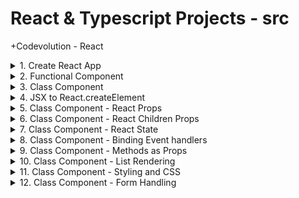 # React & Typescript Projects - src

+Codevolution - React

<details>
<summary>1. Create React App </summary>

# Create React App

[https://github.com/omeatai/src-react-typescript/commit/3a68f5377543c489222b42ffcf5e009e5e235b3b](https://github.com/omeatai/src-react-typescript/commit/3a68f5377543c489222b42ffcf5e009e5e235b3b)

```ts
npx create-react-app ce-react
```

# start app

```ts
cd ce-react
npm start
```

# #END</details>

<details>
<summary>2. Functional Component </summary>

# Functional Component

[https://github.com/omeatai/src-react-typescript/commit/ffc8b62fe84c791dc5323a3d45bfca30399239c0](https://github.com/omeatai/src-react-typescript/commit/ffc8b62fe84c791dc5323a3d45bfca30399239c0)

# #END</details>

<details>
<summary>3. Class Component </summary>

# Class Component

[https://github.com/omeatai/src-react-typescript/commit/f157db0a27109e046e4cf1acd1eb82758e35f92e](https://github.com/omeatai/src-react-typescript/commit/f157db0a27109e046e4cf1acd1eb82758e35f92e)

# #END</details>

<details>
<summary>4. JSX to React.createElement </summary>

# JSX to React.createElement

[https://github.com/omeatai/src-react-typescript/commit/52eb43c6c276e56cfa0acf58c2bff143d35b2472](https://github.com/omeatai/src-react-typescript/commit/52eb43c6c276e56cfa0acf58c2bff143d35b2472)

# #END</details>

<details>
<summary>5. Class Component - React Props </summary>

# Class Component - React Props

[https://github.com/omeatai/src-react-typescript/commit/12e134fb2643d5c61c8e7214ac8dd6ea52964dc7](https://github.com/omeatai/src-react-typescript/commit/12e134fb2643d5c61c8e7214ac8dd6ea52964dc7)

# #END</details>

<details>
<summary>6. Class Component - React Children Props </summary>

# Class Component - React Children Props

[https://github.com/omeatai/src-react-typescript/commit/67be7823765adb27b9537acac52d971787833cbb](https://github.com/omeatai/src-react-typescript/commit/67be7823765adb27b9537acac52d971787833cbb)

# #END</details>

<details>
<summary>7. Class Component - React State </summary>

# Class Component - React State

[https://github.com/omeatai/src-react-typescript/commit/f1fe7852addca740eaffe7f948d253bca6e3b026](https://github.com/omeatai/src-react-typescript/commit/f1fe7852addca740eaffe7f948d253bca6e3b026)

# #END</details>

<details>
<summary>8. Class Component - Binding Event handlers </summary>

# Class Component - Binding Event handlers

[https://github.com/omeatai/src-react-typescript/commit/46156fa829474998f4d819233eab15ba907dc4c7](https://github.com/omeatai/src-react-typescript/commit/46156fa829474998f4d819233eab15ba907dc4c7)

# #END</details>

<details>
<summary>9. Class Component - Methods as Props </summary>

# Class Component - Methods as Props

[https://github.com/omeatai/src-react-typescript/commit/994bef05f6597b3b78a714058fd07982e6816dde](https://github.com/omeatai/src-react-typescript/commit/994bef05f6597b3b78a714058fd07982e6816dde)

# #END</details>

<details>
<summary>10. Class Component - List Rendering </summary>

# Class Component - List Rendering

[https://github.com/omeatai/src-react-typescript/commit/e5e29060c94054fc4fd95c9d07de3d4467eb97c4](https://github.com/omeatai/src-react-typescript/commit/e5e29060c94054fc4fd95c9d07de3d4467eb97c4)

# #END</details>

<details>
<summary>11. Class Component - Styling and CSS </summary>

# Class Component - Styling and CSS

[https://github.com/omeatai/src-react-typescript/commit/23a5ee670ad1f71b55c7d17599dd7ed8f1156403](https://github.com/omeatai/src-react-typescript/commit/23a5ee670ad1f71b55c7d17599dd7ed8f1156403)

# #END</details>

<details>
<summary>12. Class Component - Form Handling </summary>

# Class Component - Form Handling

```ts

```

```ts

```

```ts

```

```ts

```

```ts

```

```ts

```

```ts

```

```ts

```

```ts

```

```ts

```

```ts

```

```ts

```

```ts

```

```ts

```

```ts

```

```ts

```

```ts

```

```ts

```

```ts

```

```ts

```

# #END</details>
